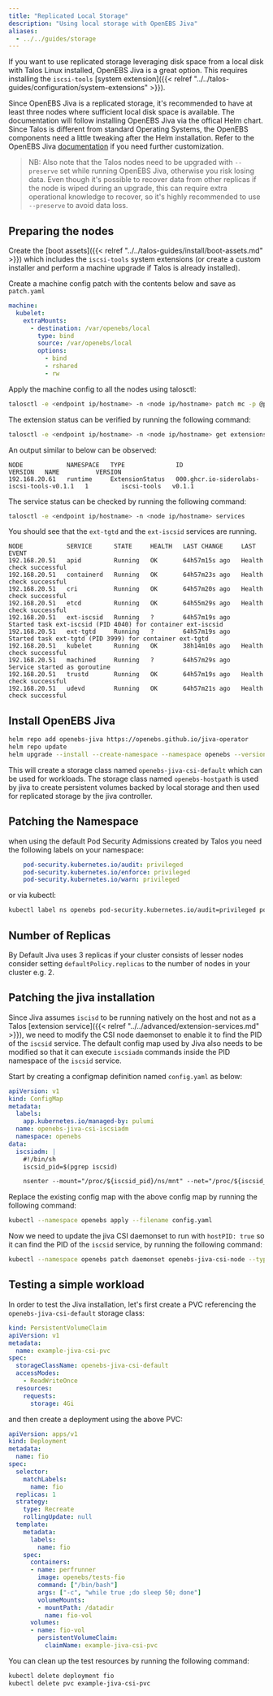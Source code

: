 ```yaml
---
title: "Replicated Local Storage"
description: "Using local storage with OpenEBS Jiva"
aliases:
  - ../../guides/storage
---
```


If you want to use replicated storage leveraging disk space from a local disk with Talos Linux installed, OpenEBS Jiva is a great option.
This requires installing the `iscsi-tools` [system extension]({{< relref "../../talos-guides/configuration/system-extensions" >}}).

Since OpenEBS Jiva is a replicated storage, it's recommended to have at least three nodes where sufficient local disk space is available.
The documentation will follow installing OpenEBS Jiva via the offical Helm chart.
Since Talos is different from standard Operating Systems, the OpenEBS components need a little tweaking after the Helm installation.
Refer to the OpenEBS Jiva [documentation](https://github.com/openebs/jiva-operator/blob/develop/docs/quickstart.md) if you need further customization.

> NB: Also note that the Talos nodes need to be upgraded with `--preserve` set while running OpenEBS Jiva, otherwise you risk losing data.
> Even though it's possible to recover data from other replicas if the node is wiped during an upgrade, this can require extra operational knowledge to recover, so it's highly recommended to use `--preserve` to avoid data loss.

## Preparing the nodes

Create the [boot assets]({{< relref "../../talos-guides/install/boot-assets.md" >}}) which includes the `iscsi-tools` system extensions (or create a custom installer and perform a machine upgrade if Talos is already installed).

Create a machine config patch with the contents below and save as `patch.yaml`

```yaml
machine:
  kubelet:
    extraMounts:
      - destination: /var/openebs/local
        type: bind
        source: /var/openebs/local
        options:
          - bind
          - rshared
          - rw
```

Apply the machine config to all the nodes using talosctl:

```bash
talosctl -e <endpoint ip/hostname> -n <node ip/hostname> patch mc -p @patch.yaml
```

The extension status can be verified by running the following command:

```bash
talosctl -e <endpoint ip/hostname> -n <node ip/hostname> get extensions
```

An output similar to below can be observed:

```text
NODE            NAMESPACE   TYPE              ID                                          VERSION   NAME          VERSION
192.168.20.61   runtime     ExtensionStatus   000.ghcr.io-siderolabs-iscsi-tools-v0.1.1   1         iscsi-tools   v0.1.1
```

The service status can be checked by running the following command:

```bash
talosctl -e <endpoint ip/hostname> -n <node ip/hostname> services
```

You should see that the `ext-tgtd` and the `ext-iscsid` services are running.

```text
NODE            SERVICE      STATE     HEALTH   LAST CHANGE     LAST EVENT
192.168.20.51   apid         Running   OK       64h57m15s ago   Health check successful
192.168.20.51   containerd   Running   OK       64h57m23s ago   Health check successful
192.168.20.51   cri          Running   OK       64h57m20s ago   Health check successful
192.168.20.51   etcd         Running   OK       64h55m29s ago   Health check successful
192.168.20.51   ext-iscsid   Running   ?        64h57m19s ago   Started task ext-iscsid (PID 4040) for container ext-iscsid
192.168.20.51   ext-tgtd     Running   ?        64h57m19s ago   Started task ext-tgtd (PID 3999) for container ext-tgtd
192.168.20.51   kubelet      Running   OK       38h14m10s ago   Health check successful
192.168.20.51   machined     Running   ?        64h57m29s ago   Service started as goroutine
192.168.20.51   trustd       Running   OK       64h57m19s ago   Health check successful
192.168.20.51   udevd        Running   OK       64h57m21s ago   Health check successful

```

## Install OpenEBS Jiva

```bash
helm repo add openebs-jiva https://openebs.github.io/jiva-operator
helm repo update
helm upgrade --install --create-namespace --namespace openebs --version 3.2.0 openebs-jiva openebs-jiva/jiva
```

This will create a storage class named `openebs-jiva-csi-default` which can be used for workloads.
The storage class named `openebs-hostpath` is used by jiva to create persistent volumes backed by local storage and then used for replicated storage by the jiva controller.

## Patching the Namespace

when using the default Pod Security Admissions created by Talos you need the following labels on your namespace:

```yaml
    pod-security.kubernetes.io/audit: privileged
    pod-security.kubernetes.io/enforce: privileged
    pod-security.kubernetes.io/warn: privileged
```

or via kubectl:

```bash
kubectl label ns openebs pod-security.kubernetes.io/audit=privileged pod-security.kubernetes.io/enforce=privileged pod-security.kubernetes.io/warn=privileged
```

## Number of Replicas

By Default Jiva uses 3 replicas if your cluster consists of lesser nodes consider setting `defaultPolicy.replicas` to the number of nodes in your cluster e.g. 2.

## Patching the jiva installation

Since Jiva assumes `iscisd` to be running natively on the host and not as a Talos [extension service]({{< relref "../../advanced/extension-services.md" >}}), we need to modify the CSI node daemonset to enable it to find the PID of the `iscsid` service.
The default config map used by Jiva also needs to be modified so that it can execute `iscsiadm` commands inside the PID namespace of the `iscsid` service.

Start by creating a configmap definition named `config.yaml` as below:

```yaml
apiVersion: v1
kind: ConfigMap
metadata:
  labels:
    app.kubernetes.io/managed-by: pulumi
  name: openebs-jiva-csi-iscsiadm
  namespace: openebs
data:
  iscsiadm: |
    #!/bin/sh
    iscsid_pid=$(pgrep iscsid)

    nsenter --mount="/proc/${iscsid_pid}/ns/mnt" --net="/proc/${iscsid_pid}/ns/net" -- /usr/local/sbin/iscsiadm "$@"
```

Replace the existing config map with the above config map by running the following command:

```bash
kubectl --namespace openebs apply --filename config.yaml
```

Now we need to update the jiva CSI daemonset to run with `hostPID: true` so it can find the PID of the `iscsid` service, by running the following command:

```bash
kubectl --namespace openebs patch daemonset openebs-jiva-csi-node --type=json --patch '[{"op": "add", "path": "/spec/template/spec/hostPID", "value": true}]'
```

## Testing a simple workload

In order to test the Jiva installation, let's first create a PVC referencing the `openebs-jiva-csi-default` storage class:

```yaml
kind: PersistentVolumeClaim
apiVersion: v1
metadata:
  name: example-jiva-csi-pvc
spec:
  storageClassName: openebs-jiva-csi-default
  accessModes:
    - ReadWriteOnce
  resources:
    requests:
      storage: 4Gi
```

and then create a deployment using the above PVC:

```yaml
apiVersion: apps/v1
kind: Deployment
metadata:
  name: fio
spec:
  selector:
    matchLabels:
      name: fio
  replicas: 1
  strategy:
    type: Recreate
    rollingUpdate: null
  template:
    metadata:
      labels:
        name: fio
    spec:
      containers:
      - name: perfrunner
        image: openebs/tests-fio
        command: ["/bin/bash"]
        args: ["-c", "while true ;do sleep 50; done"]
        volumeMounts:
        - mountPath: /datadir
          name: fio-vol
      volumes:
      - name: fio-vol
        persistentVolumeClaim:
          claimName: example-jiva-csi-pvc
```

You can clean up the test resources by running the following command:

```bash
kubectl delete deployment fio
kubectl delete pvc example-jiva-csi-pvc
```
